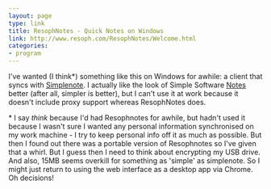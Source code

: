 ```yaml
---
layout: page
type: link
title: ResophNotes - Quick Notes on Windows
link: http://www.resoph.com/ResophNotes/Welcome.html
categories: 
- program
---
```

I've wanted (I think*) something like this on Windows for awhile: a client that syncs with [Simplenote](http://simplenoteapp.com/). I actually like the look of Simple Software [Notes](http://ufridman.org/notes.html) better (after all, simpler is better), but I can't use it at work because it doesn't include proxy support whereas ResophNotes does.

\* I say _think_ because I'd had Resophnotes for awhile, but hadn't used it because I wasn't sure I wanted any personal information synchronised on my work machine - I try to keep personal info off it as much as possible. But then I found out there was a portable version of Resophnotes so I've given that a whirl. But I guess then I need to think about encrypting my USB drive. And also, 15MB seems overkill for something as 'simple' as simplenote. So I might just return to using the web interface as a desktop app via Chrome. Oh decisions!
